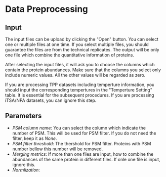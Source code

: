 # Data Preprocessing
## Input
The input files can be upload by clicking the "Open" button. You can select one
 or multiple files at one time. If you select multiple files, you should
 guarantee the files are from the technical replicates. The output will be only one
 file which combine the quantitative information of proteins.   
 
After selecting the input files, it will ask you to choose the columns which contain
 the protein abundances. Make sure that the columns you select only include numeric
 values. All the other values will be regarded as zero. 
 
If you are processing TPP datasets including temperture information, you should input
 the corresponding tempertures in the "Temperture Setting" table. It is essential for
 the subsequent procedures. If you are processing iTSA/NPA datasets, you can ignore
 this step.
 
## Parameters
- *PSM column name*: You can select the column which indicate the number of PSM. This will
 be used for PSM filter. If you do not need the filter, keep it as *None*. 
- *PSM filter threshold*: The thershold for PSM filter. Proteins with PSM number bellow
 this number will be removed.
- *Merging metrics*: If more than one files are input, how to combine the abundances
 of the same protein in different files. If onle one file is input, ignore this.
- *Normlization*: 





